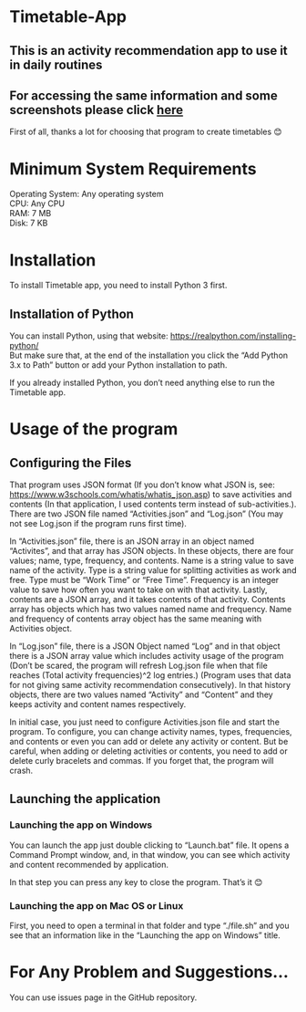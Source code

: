 # Timetable-App

This is an activity recommendation app to use it in daily routines
------------------------------------------------------------------------
For accessing the same information and some screenshots please click [here](https://github.com/batuhankutlu/Timetable-App/files/7138950/How.to.use.pdf)
------------------------------------------------------------------------
First of all, thanks a lot for choosing that program to create timetables 😊

# Minimum System Requirements

Operating System: Any operating system<br>
CPU: Any CPU<br>
RAM: 7 MB<br>
Disk: 7 KB

# Installation
  To install Timetable app, you need to install Python 3 first.

## Installation of Python

  You can install Python, using that website: https://realpython.com/installing-python/<br>
  But make sure that, at the end of the installation you click the “Add Python 3.x to Path” button or add your Python installation to path.<br>

  If you already installed Python, you don’t need anything else to run the Timetable app.

# Usage of the program

## Configuring the Files
  
  That program uses JSON format (If you don’t know what JSON is, see: https://www.w3schools.com/whatis/whatis_json.asp) to save activities and contents (In that application, I used contents term instead of sub-activities.). There are two JSON file named “Activities.json” and “Log.json” (You may not see Log.json if the program runs first time).<br>
  
  In “Activities.json” file, there is an JSON array in an object named “Activites”, and that array has JSON objects. In these objects, there are four values; name, type, frequency, and contents. Name is a string value to save name of the activity. Type is a string value for splitting activities as work and free. Type must be “Work Time” or “Free Time”. Frequency is an integer value to save how often you want to take on with that activity. Lastly, contents are a JSON array, and it takes contents of that activity. Contents array has objects which has two values named name and frequency. Name and frequency of contents array object has the same meaning with Activities object.<br>
  
  In “Log.json” file, there is a JSON Object named “Log” and in that object there is a JSON array value which includes activity usage of the program (Don’t be scared, the program will refresh Log.json file when that file reaches (Total activity frequencies)^2 log entries.) (Program uses that data for not giving same activity recommendation consecutively). In that history objects, there are two values named “Activity” and “Content” and they keeps activity and content names respectively.<br>
  
  In initial case, you just need to configure Activities.json file and start the program. To configure, you can change activity names, types, frequencies, and contents or even you can add or delete any activity or content. But be careful, when adding or deleting activities or contents, you need to add or delete curly bracelets and commas. If you forget that, the program will crash.<br>
  
## Launching the application

### Launching the app on Windows

  You can launch the app just double clicking to “Launch.bat” file. It opens a Command Prompt window, and, in that window, you can see which activity and content recommended by application.<br>
  
  In that step you can press any key to close the program. That’s it 😊<br>
 
### Launching the app on Mac OS or Linux

  First, you need to open a terminal in that folder and type “./file.sh” and you see that an information like in the “Launching the app on Windows” title.<br>

# For Any Problem and Suggestions…
  You can use issues page in the GitHub repository.
